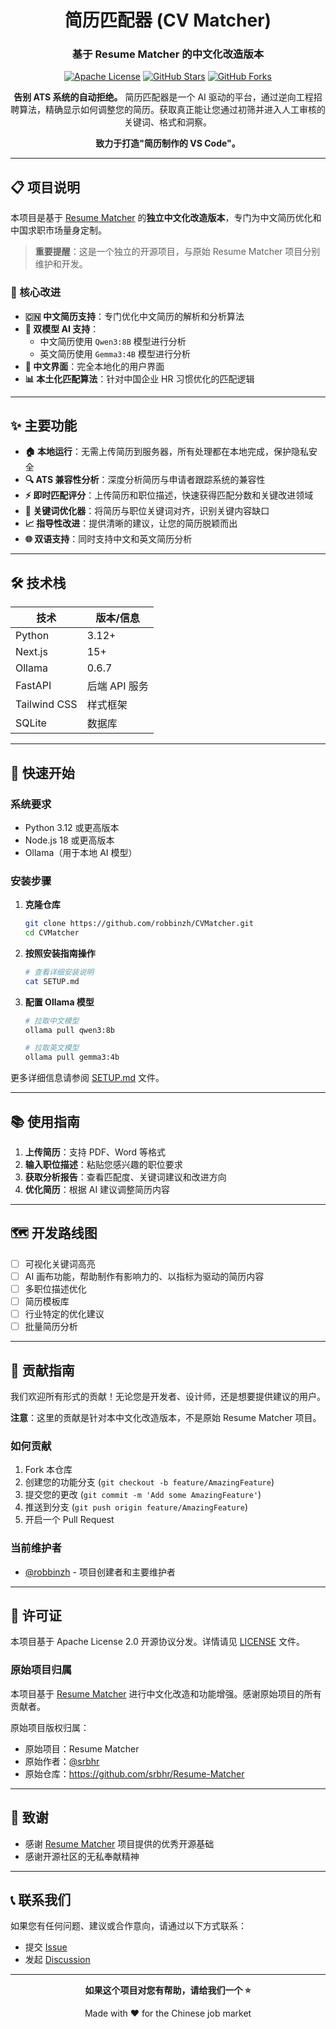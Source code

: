 <div align="center">

# 简历匹配器 (CV Matcher)
### 基于 Resume Matcher 的中文化改造版本

[![Apache License](https://img.shields.io/badge/License-Apache%202.0-blue.svg?style=for-the-badge)](LICENSE)
[![GitHub Stars](https://img.shields.io/github/stars/robbinzh/CVMatcher?style=for-the-badge&color=c20a71&labelColor=black)](https://github.com/robbinzh/CVMatcher)
[![GitHub Forks](https://img.shields.io/github/forks/robbinzh/CVMatcher?style=for-the-badge&color=c20a71&labelColor=black)](https://github.com/robbinzh/CVMatcher/forks)

**告别 ATS 系统的自动拒绝。** 简历匹配器是一个 AI 驱动的平台，通过逆向工程招聘算法，精确显示如何调整您的简历。获取真正能让您通过初筛并进入人工审核的关键词、格式和洞察。

**致力于打造"简历制作的 VS Code"。**

</div>

---

## 📋 项目说明

本项目是基于 [Resume Matcher](https://github.com/srbhr/Resume-Matcher) 的**独立中文化改造版本**，专门为中文简历优化和中国求职市场量身定制。

> **重要提醒**：这是一个独立的开源项目，与原始 Resume Matcher 项目分别维护和开发。

### 🎯 核心改进

- **🇨🇳 中文简历支持**：专门优化中文简历的解析和分析算法
- **🤖 双模型 AI 支持**：
  - 中文简历使用 `Qwen3:8B` 模型进行分析
  - 英文简历使用 `Gemma3:4B` 模型进行分析
- **🎨 中文界面**：完全本地化的用户界面
- **📊 本土化匹配算法**：针对中国企业 HR 习惯优化的匹配逻辑

---

## ✨ 主要功能

- **🏠 本地运行**：无需上传简历到服务器，所有处理都在本地完成，保护隐私安全
- **🔍 ATS 兼容性分析**：深度分析简历与申请者跟踪系统的兼容性
- **⚡ 即时匹配评分**：上传简历和职位描述，快速获得匹配分数和关键改进领域
- **🎯 关键词优化器**：将简历与职位关键词对齐，识别关键内容缺口
- **📈 指导性改进**：提供清晰的建议，让您的简历脱颖而出
- **🌐 双语支持**：同时支持中文和英文简历分析

---

## 🛠 技术栈

| 技术         | 版本/信息                    |
|-------------|----------------------------|
| Python      | 3.12+                      |
| Next.js     | 15+                        |
| Ollama      | 0.6.7                      |
| FastAPI     | 后端 API 服务               |
| Tailwind CSS| 样式框架                    |
| SQLite      | 数据库                      |

---

## 🚀 快速开始

### 系统要求

- Python 3.12 或更高版本
- Node.js 18 或更高版本
- Ollama（用于本地 AI 模型）

### 安装步骤

1. **克隆仓库**
   ```bash
   git clone https://github.com/robbinzh/CVMatcher.git
   cd CVMatcher
   ```

2. **按照安装指南操作**
   ```bash
   # 查看详细安装说明
   cat SETUP.md
   ```

3. **配置 Ollama 模型**
   ```bash
   # 拉取中文模型
   ollama pull qwen3:8b

   # 拉取英文模型  
   ollama pull gemma3:4b
   ```

更多详细信息请参阅 [SETUP.md](SETUP.md) 文件。

---

## 📚 使用指南

1. **上传简历**：支持 PDF、Word 等格式
2. **输入职位描述**：粘贴您感兴趣的职位要求
3. **获取分析报告**：查看匹配度、关键词建议和改进方向
4. **优化简历**：根据 AI 建议调整简历内容

---

## 🗺 开发路线图

- [ ] 可视化关键词高亮
- [ ] AI 画布功能，帮助制作有影响力的、以指标为驱动的简历内容
- [ ] 多职位描述优化
- [ ] 简历模板库
- [ ] 行业特定的优化建议
- [ ] 批量简历分析

---

## 🤝 贡献指南

我们欢迎所有形式的贡献！无论您是开发者、设计师，还是想要提供建议的用户。

**注意**：这里的贡献是针对本中文化改造版本，不是原始 Resume Matcher 项目。

### 如何贡献

1. Fork 本仓库
2. 创建您的功能分支 (`git checkout -b feature/AmazingFeature`)
3. 提交您的更改 (`git commit -m 'Add some AmazingFeature'`)
4. 推送到分支 (`git push origin feature/AmazingFeature`)
5. 开启一个 Pull Request

### 当前维护者

- [@robbinzh](https://github.com/robbinzh) - 项目创建者和主要维护者

---

## 📄 许可证

本项目基于 Apache License 2.0 开源协议分发。详情请见 [LICENSE](LICENSE) 文件。

### 原始项目归属

本项目基于 [Resume Matcher](https://github.com/srbhr/Resume-Matcher) 进行中文化改造和功能增强。感谢原始项目的所有贡献者。

原始项目版权归属：
- 原始项目：Resume Matcher
- 原始作者：[@srbhr](https://github.com/srbhr)
- 原始仓库：https://github.com/srbhr/Resume-Matcher

---

## 🙏 致谢

- 感谢 [Resume Matcher](https://github.com/srbhr/Resume-Matcher) 项目提供的优秀开源基础
- 感谢开源社区的无私奉献精神

---

## 📞 联系我们

如果您有任何问题、建议或合作意向，请通过以下方式联系：

- 提交 [Issue](https://github.com/robbinzh/CVMatcher/issues)
- 发起 [Discussion](https://github.com/robbinzh/CVMatcher/discussions)

---

<div align="center">

**如果这个项目对您有帮助，请给我们一个 ⭐**

Made with ❤️ for the Chinese job market

</div>
